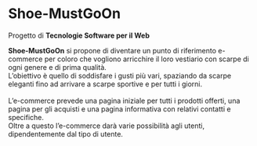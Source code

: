 # Shoe-MustGoOn
Progetto di **Tecnologie Software per il Web**

**Shoe-MustGoOn** si propone di diventare un punto di riferimento e-commerce per coloro che vogliono arricchire il loro vestiario con scarpe di ogni genere e di prima qualità.
<br>
L’obiettivo è quello di soddisfare i gusti più vari, spaziando da scarpe eleganti fino ad arrivare a scarpe sportive e per tutti i giorni.
<br>
<br>
L’e-commerce prevede una pagina iniziale per tutti i prodotti offerti, una pagina per gli acquisti e una pagina informativa con relativi contatti e specifiche.
<br>
Oltre a questo l’e-commerce darà varie possibilità agli utenti, dipendentemente dal tipo di utente.
